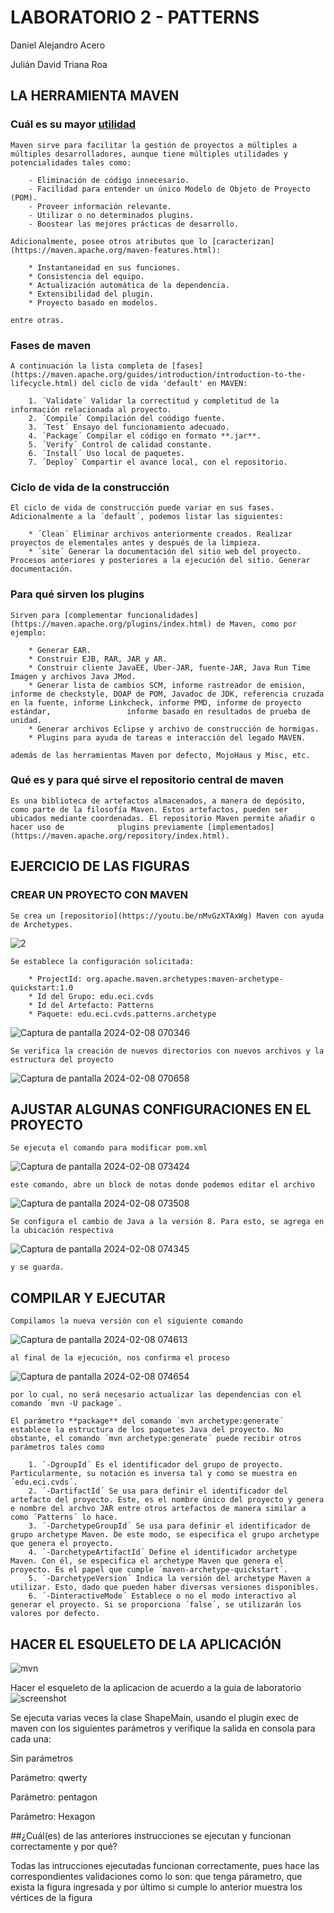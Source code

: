 # LABORATORIO 2 - PATTERNS

Daniel Alejandro Acero

Julián David Triana Roa

## LA HERRAMIENTA MAVEN

### Cuál es su mayor [utilidad](https://maven.apache.org/what-is-maven.html)

    Maven sirve para facilitar la gestión de proyectos a múltiples a múltiples desarrolladores, aunque tiene múltiples utilidades y potencialidades tales como:

        - Eliminación de código innecesario.
        - Facilidad para entender un único Modelo de Objeto de Proyecto (POM).
        - Proveer información relevante.
        - Utilizar o no determinados plugins.
        - Boostear las mejores prácticas de desarrollo.

    Adicionalmente, posee otros atributos que lo [caracterizan](https://maven.apache.org/maven-features.html):

        * Instantaneidad en sus funciones.
        * Consistencia del equipo.
        * Actualización automática de la dependencia.
        * Extensibilidad del plugin.
        * Proyecto basado en modelos.

    entre otras.

### Fases de maven 

    A continuación la lista completa de [fases](https://maven.apache.org/guides/introduction/introduction-to-the-lifecycle.html) del ciclo de vida 'default' en MAVEN:

        1. ´Validate´ Validar la correctitud y completitud de la información relacionada al proyecto.
        2. ´Compile´ Compilación del coódigo fuente.
        3. ´Test´ Ensayo del funcionamiento adecuado.
        4. ´Package´ Compilar el código en formato **.jar**.
        5. ´Verify´ Control de calidad constante.
        6. ´Install´ Uso local de paquetes.
        7. ´Deploy´ Compartir el avance local, con el repositorio.

### Ciclo de vida de la construcción 

    El ciclo de vida de construcción puede variar en sus fases. Adicionalmente a la ´default´, podemos listar las siguientes:

        * ´Clean´ Eliminar archivos anteriormente creados. Realizar proyectos de elementales antes y después de la limpieza.
        * ´site´ Generar la documentación del sitio web del proyecto. Procesos anteriores y posteriores a la ejecución del sitio. Generar documentación.

### Para qué sirven los plugins 

    Sirven para [complementar funcionalidades](https://maven.apache.org/plugins/index.html) de Maven, como por ejemplo:

        * Generar EAR.
        * Construir EJB, RAR, JAR y AR.
        * Construir cliente JavaEE, Uber-JAR, fuente-JAR, Java Run Time Imagen y archivos Java JMod.
        * Generar lista de cambios SCM, informe rastreador de emision, informe de checkstyle, DOAP de POM, Javadoc de JDK, referencia cruzada en la fuente, informe Linkcheck, informe PMD, informe de proyecto estándar,                 informe basado en resultados de prueba de unidad.
        * Generar archivos Eclipse y archivo de construcción de hormigas.
        * Plugins para ayuda de tareas e interacción del legado MAVEN.

    además de las herramientas Maven por defecto, MojoHaus y Misc, etc.
    
### Qué es y para qué sirve el repositorio central de maven

    Es una biblioteca de artefactos almacenados, a manera de depósito, como parte de la filosofía Maven. Estos artefactos, pueden ser ubicados mediante coordenadas. El repositorio Maven permite añadir o hacer uso de            plugins previamente [implementados](https://maven.apache.org/repository/index.html).

## EJERCICIO DE LAS FIGURAS  

### CREAR UN PROYECTO CON MAVEN   

    Se crea un [repositorio](https://youtu.be/nMvGzXTAxWg) Maven con ayuda de Archetypes.

![2](https://github.com/AlejoCNYT/cvds-lab02/assets/89206637/3c079c1a-f5e1-48a1-92ac-032a8ee11963)    

    Se establece la configuración solicitada:

        * ProjectId: org.apache.maven.archetypes:maven-archetype-quickstart:1.0
        * Id del Grupo: edu.eci.cvds
        * Id del Artefacto: Patterns
        * Paquete: edu.eci.cvds.patterns.archetype

![Captura de pantalla 2024-02-08 070346](https://github.com/AlejoCNYT/cvds-lab02/assets/89206637/9732e6b1-1d43-4e11-bada-2c8fa9c87572)

    Se verifica la creación de nuevos directorios con nuevos archivos y la estructura del proyecto

![Captura de pantalla 2024-02-08 070658](https://github.com/AlejoCNYT/cvds-lab02/assets/89206637/92b0df56-a7ea-4723-af1e-0caa9b4bf597)

## AJUSTAR ALGUNAS CONFIGURACIONES EN EL PROYECTO

    Se ejecuta el comando para modificar pom.xml

![Captura de pantalla 2024-02-08 073424](https://github.com/AlejoCNYT/cvds-lab02/assets/89206637/e0700c78-6063-4879-a935-c752e703c9f8)

    este comando, abre un block de notas donde podemos editar el archivo

![Captura de pantalla 2024-02-08 073508](https://github.com/AlejoCNYT/cvds-lab02/assets/89206637/d151a436-94aa-4a5d-a184-83d5c1ba12b3)

    Se configura el cambio de Java a la versión 8. Para esto, se agrega en la ubicación respectiva

![Captura de pantalla 2024-02-08 074345](https://github.com/AlejoCNYT/cvds-lab02/assets/89206637/d4646a77-25f6-4bee-afbe-11faa5781e18)

    y se guarda.

## COMPILAR Y EJECUTAR

    Compilamos la nueva versión con el siguiente comando

![Captura de pantalla 2024-02-08 074613](https://github.com/AlejoCNYT/cvds-lab02/assets/89206637/c454b532-c70c-458b-a386-567b1230cdda)

    al final de la ejecución, nos confirma el proceso
    
![Captura de pantalla 2024-02-08 074654](https://github.com/AlejoCNYT/cvds-lab02/assets/89206637/8940fbc2-b814-4d16-9a50-7cc348855337)

    por lo cual, no será necesario actualizar las dependencias con el comando ´mvn -U package´. 

    El parámetro **package** del comando ´mvn archetype:generate´ establece la estructura de los paquetes Java del proyecto. No obstante, el comando ´mvn archetype:generate´ puede recibir otros parámetros tales como

        1. ´-DgroupId´ Es el identificador del grupo de proyecto. Particularmente, su notación es inversa tal y como se muestra en ´edu.eci.cvds´.
        2. ´-DartifactId´ Se usa para definir el identificador del artefacto del proyecto. Este, es el nombre único del proyecto y genera e nombre del archvo JAR entre otros artefactos de manera similar a como ´Patterns´ lo hace.
        3. ´-DarchetypeGroupId´ Se usa para definir el identificador de grupo archetype Maven. De este modo, se especifica el grupo archetype que genera el proyecto.
        4. ´-DarchetypeArtifactId´ Define el identificador archetype Maven. Con él, se especifica el archetype Maven que genera el proyecto. Es el papel que cumple ´maven-archetype-quickstart´.
        5. ´-DarchetypeVersion´ Indica la versión del archetype Maven a utilizar. Esto, dado que pueden haber diversas versiones disponibles. 
        6. ´-DinteractiveMode´ Establece o no el modo interactivo al generar el proyecto. Si se proporciona ´false´, se utilizarán los valores por defecto.

            

## HACER EL ESQUELETO DE LA APLICACIÓN
        
 ![mvn](http://url/a.png)      

 Hacer el esqueleto de la aplicacion de acuerdo a la guia de laboratorio
 ![screenshot](https://github.com/AlejoCNYT/cvds-lab02/assets/74771189/2a26cffd-0bf6-42bd-b832-5a83dd9aad69)

Se ejecuta varias veces la clase ShapeMain, usando el plugin exec de maven con los siguientes parámetros y verifique la salida en consola para cada una:

Sin parámetros



Parámetro: qwerty


Parámetro: pentagon


Parámetro: Hexagon


##¿Cuál(es) de las anteriores instrucciones se ejecutan y funcionan correctamente y por qué?

Todas las intrucciones ejecutadas funcionan correctamente, pues hace las correspondientes validaciones como lo son: que tenga párametro, que exista la figura ingresada y por último si cumple lo anterior muestra los vértices de la figura


                            

